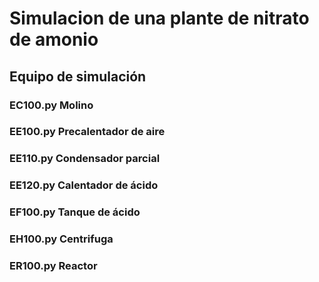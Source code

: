 # Simulacion de una plante de nitrato de amonio
## Equipo de simulación
### EC100.py Molino
### EE100.py Precalentador de aire
### EE110.py Condensador parcial
### EE120.py Calentador de ácido
### EF100.py Tanque de ácido
### EH100.py Centrifuga
### ER100.py Reactor
